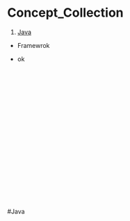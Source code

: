 # Concept_Collection

1. [Java](#java)
- Framewrok
 + ok
</br>
</br>
</br>
</br>
</br>
</br>
</br></br></br></br>
</br></br>
</br>
</br></br></br>
</br>
</br>


#Java
